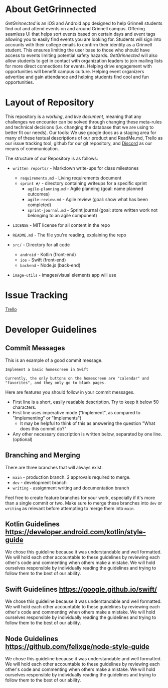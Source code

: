 # About GetGrinnected

*GetGrinnected* is an iOS and Android app designed to help Grinnell students find out and attend events on and around Grinnell campus. Offering seamless UI that helps sort events based on certain days and event tags allowing you to easily find events you are looking for. Students will sign into accounts with their college emails to confirm their identity as a Grinnell student. This ensures limiting the user base to those who should have access to events limiting potential safety hazards. *GetGrinnected* will also allow students to get in contact with organization leaders to join mailing lists for more direct connections for events. Helping drive engagement with opportunities will benefit campus culture. Helping event organizers advertise and gain attendance and helping students find cool and fun opportunities. 

# Layout of Repository

This repository is a *working*, and *live document*, meaning that any challenges we encounter can be solved through changing these meta-rules and technical decisions (i.e. changing the database that we are using to better fit our needs). 
Our tools: We use google docs as a staging area for many of these textual descriptions of our product and ReadMe.md, Trello as our issue tracking tool, github for our git repository, and [Discord](https://discord.gg/e4PrM4RyEr) as our means of communication. 

The structure of our Repository is as follows: 

- `written reports/` - Markdown write-ups for class milestones
  - `requirements.md` - Living requirements document
  - `sprint #/` - directory containing writeups for a specific sprint
    - `agile-planning.md` - Agile planning (goal: name planned outcomes)
    - `agile-review.md` - Agile review (goal: show what has been completed)
    - `sprint-journal.md` - Sprint journal (goal: store written work not belonging to an agile component)

- `LICENSE` - MIT license for all content in the repo

- `README.md` - The file you're reading, explaining the repo

- `src/` - Directory for all code
    - `android` - Kotlin (front-end)
    - `ios` - Swift (front-end)
    - `backend` - Node.js (back-end)
- `image-utils` - images/visual elements app will use

# Issue Tracking

[Trello](https://trello.com/invite/b/67aa2af610b85d0ead6a8419/ATTI86565b68d11ca1636671d8b646735837A143ECBB/getgrinnected)

# Developer Guidelines

## Commit Messages

This is an example of a good commit message.

```
Implement a basic homescreen in Swift

Currently, the only buttons on the homescreen are "calendar" and
"favorites", and they only go to blank pages.
```

Here are features you should follow in your commit messages.

- First line is a short, easily readable description. Try to keep it below 50 characters.
- First line uses imperative mode ("Implement", as compared to "Implementing" or  "Implements")
  - It may be helpful to think of this as answering the question "What does this commit do?"
- Any other necessary description is written below, separated by one line. (optional)

## Branching and Merging

There are three branches that will always exist:

- `main` - production branch. 2 approvals required to merge.
- `dev` - development branch
- `writing` - assignment writing and documentation branch

Feel free to create feature branches for your work, especially if it's more than a single commit or two. Make sure to merge these branches into `dev` or `writing` as relevant before attempting to merge them into `main`.

## Kotlin Guidelines <https://developer.android.com/kotlin/style-guide>
We chose this guideline because it was understandable and well formatted. We will hold each other accountable to these guidelines by reviewing each other's code and commenting when others make a mistake. We will hold ourselves responsible by individually reading the guidelines and trying to follow them to the best of our ability.  

## Swift Guidelines <https://google.github.io/swift/>
We chose this guideline because it was understandable and well formatted. We will hold each other accountable to these guidelines by reviewing each other's code and commenting when others make a mistake. We will hold ourselves responsible by individually reading the guidelines and trying to follow them to the best of our ability. 

## Node Guidelines <https://github.com/felixge/node-style-guide>
We chose this guideline because it was understandable and well formatted. We will hold each other accountable to these guidelines by reviewing each other's code and commenting when others make a mistake. We will hold ourselves responsible by individually reading the guidelines and trying to follow them to the best of our ability. 

